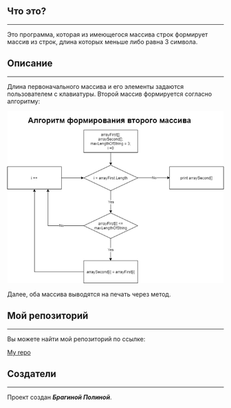 ## Что это?
___

Это программа, которая из имеющегося массива строк формирует массив из строк, длина которых меньше либо равна 3 символа. 

## Описание
___

Длина первоначального массива и его элементы задаются пользователем с клавиатуры. Второй массив формируется согласно алгоритму:

![Block diagramm](BlockDiagram.png)

Далее, оба массива выводятся на печать через метод.

## Мой репозиторий
___

Вы можете найти мой репозиторий по ссылке: 

[My repo](https://github.com/PolinaBrag/FinalTestWork)


## Создатели
___

Проект создан _**Брагиной Полиной**_.